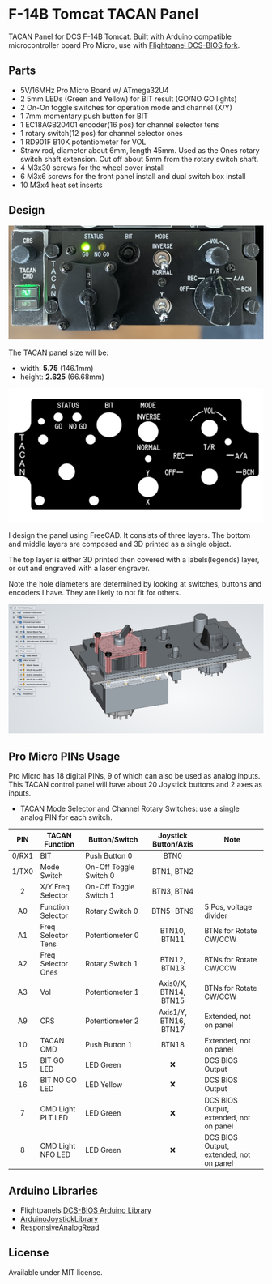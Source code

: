 # F-14B Tomcat TACAN Panel

TACAN Panel for DCS F-14B Tomcat. Built with Arduino compatible microcontroller board Pro Micro, use with [Flightpanel DCS-BIOS fork](https://github.com/DCSFlightpanels/dcs-bios).

## Parts

* 5V/16MHz Pro Micro Board w/ ATmega32U4
* 2 5mm LEDs (Green and Yellow) for BIT result (GO/NO GO lights)
* 2 On-On toggle switches for operation mode and channel (X/Y)
* 1 7mm momentary push button for BIT
* 1 EC18AGB20401 encoder(16 pos) for channel selector tens
* 1 rotary switch(12 pos) for channel selector ones
* 1 RD901F B10K potentiometer for VOL
* Straw rod, diameter about 6mm, length 45mm. Used as the Ones rotary switch shaft extension. Cut off about 5mm from the rotary switch shaft.
* 4 M3x30 screws for the wheel cover install
* 6 M3x6 screws for the front panel install and dual switch box install
* 10 M3x4 heat set inserts

## Design

![TACAN](assets/tacan.jpg)

The TACAN panel size will be:

* width: **5.75** (146.1mm)
* height: **2.625** (66.68mm)

![Panel Design](assets/design.png)

I design the panel using FreeCAD. It consists of three layers. The bottom and middle layers are composed and 3D printed as a single object.

The top layer is either 3D printed then covered with a labels(legends) layer, or cut and engraved with a laser engraver.

Note the hole diameters are determined by looking at switches, buttons and encoders I have. They are likely to not fit for others.

![Panel CAD](assets/cad.png)

## Pro Micro PINs Usage

Pro Micro has 18 digital PINs, 9 of which can also be used as analog inputs. This TACAN control panel will have about 20 Joystick buttons and 2 axes as inputs.

* TACAN Mode Selector and Channel Rotary Switches: use a single analog PIN for each switch.

| **PIN** | **TACAN Function** | **Button/Switch**          | **Joystick Button/Axis** | **Note**               |
|:-------:|--------------------|----------------------------|:------------------------:|------------------------|
| 0/RX1   | BIT                | Push Button 0              | BTN0                     |                        |
| 1/TX0   | Mode Switch        | On-Off Toggle Switch 0     | BTN1, BTN2               |                        |
| 2       | X/Y Freq Selector  | On-Off Toggle Switch 1     | BTN3, BTN4               |                        |
| A0      | Function Selector  | Rotary Switch 0            | BTN5-BTN9                | 5 Pos, voltage divider |
| A1      | Freq Selector Tens | Potentiometer 0            | BTN10, BTN11             | BTNs for Rotate CW/CCW |
| A2      | Freq Selector Ones | Rotary Switch 1            | BTN12, BTN13             | BTNs for Rotate CW/CCW |
| A3      | Vol                | Potentiometer 1            | Axis0/X, BTN14, BTN15    | BTNs for Rotate CW/CCW |
| A9      | CRS                | Potentiometer 2            | Axis1/Y, BTN16, BTN17    | Extended, not on panel |
| 10      | TACAN CMD          | Push Button 1              | BTN18                    | Extended, not on panel |
| 15      | BIT GO LED         | LED Green                  | ❌                       | DCS BIOS Output        |
| 16      | BIT NO GO LED      | LED Yellow                 | ❌                       | DCS BIOS Output        |
| 7       | CMD Light PLT LED  | LED Green                  | ❌                       | DCS BIOS Output, extended, not on panel |
| 8       | CMD Light NFO LED  | LED Green                  | ❌                       | DCS BIOS Output, extended, not on panel |

## Arduino Libraries

* Flightpanels [DCS-BIOS Arduino Library](https://github.com/DCSFlightpanels/dcs-bios-arduino-library)
* [ArduinoJoystickLibrary](https://github.com/MHeironimus/ArduinoJoystickLibrary)
* [ResponsiveAnalogRead](https://github.com/dxinteractive/ResponsiveAnalogRead)

## License

Available under MIT license.
